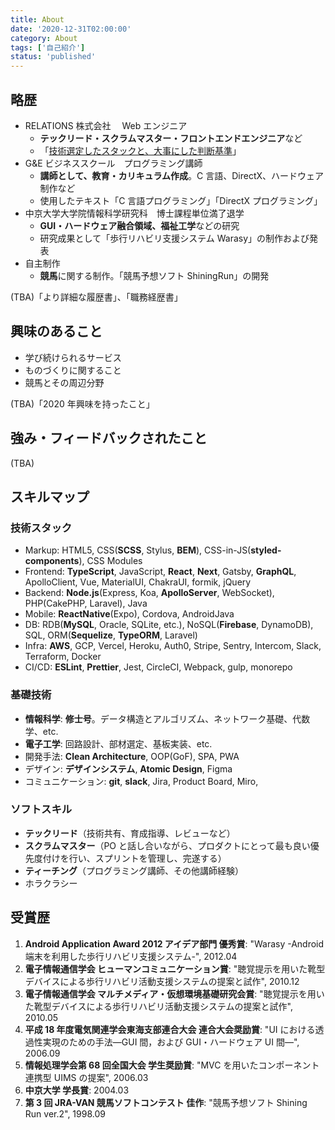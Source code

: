 ```yaml
---
title: About
date: '2020-12-31T02:00:00'
category: About
tags: ['自己紹介']
status: 'published'
---
```


## 略歴

- RELATIONS 株式会社　 Web エンジニア
  - **テックリード・スクラムマスター・フロントエンドエンジニア**など
  - 「[技術選定したスタックと、大事にした判断基準](/blog/posts/2018-12-08-frontend-technology-selection)」
- G&E ビジネススクール　プログラミング講師
  - **講師として、教育・カリキュラム作成**。C 言語、DirectX、ハードウェア制作など
  - 使用したテキスト「C 言語プログラミング」「DirectX プログラミング」
- 中京大学大学院情報科学研究科　博士課程単位満了退学
  - **GUI・ハードウェア融合領域、福祉工学**などの研究
  - 研究成果として「歩行リハビリ支援システム Warasy」の制作および発表
- 自主制作
  - **競馬**に関する制作。「競馬予想ソフト ShiningRun」の開発

(TBA)「より詳細な履歴書」、「職務経歴書」

## 興味のあること

- 学び続けられるサービス
- ものづくりに関すること
- 競馬とその周辺分野

(TBA)「2020 年興味を持ったこと」

## 強み・フィードバックされたこと

(TBA)

## スキルマップ

### 技術スタック

- Markup: HTML5, CSS(**SCSS**, Stylus, **BEM**), CSS-in-JS(**styled-components**), CSS Modules
- Frontend: **TypeScript**, JavaScript, **React**, **Next**, Gatsby, **GraphQL**, ApolloClient, Vue, MaterialUI, ChakraUI, formik, jQuery
- Backend: **Node.js**(Express, Koa, **ApolloServer**, WebSocket), PHP(CakePHP, Laravel), Java
- Mobile: **ReactNative**(Expo), Cordova, AndroidJava
- DB: RDB(**MySQL**, Oracle, SQLite, etc.), NoSQL(**Firebase**, DynamoDB), SQL, ORM(**Sequelize**, **TypeORM**, Laravel)
- Infra: **AWS**, GCP, Vercel, Heroku, Auth0, Stripe, Sentry, Intercom, Slack, Terraform, Docker
- CI/CD: **ESLint**, **Prettier**, Jest, CircleCI, Webpack, gulp, monorepo

### 基礎技術

- **情報科学**: **修士号**。データ構造とアルゴリズム、ネットワーク基礎、代数学、etc.
- **電子工学**: 回路設計、部材選定、基板実装、etc.
- 開発手法: **Clean Architecture**, OOP(GoF), SPA, PWA
- デザイン: **デザインシステム**, **Atomic Design**, Figma
- コミュニケーション: **git**, **slack**, Jira, Product Board, Miro,

### ソフトスキル

- **テックリード**（技術共有、育成指導、レビューなど）
- **スクラムマスター**（PO と話し合いながら、プロダクトにとって最も良い優先度付けを行い、スプリントを管理し、完遂する）
- **ティーチング**（プログラミング講師、その他講師経験）
- ホラクラシー

## 受賞歴

1. **Android Application Award 2012 アイデア部門 優秀賞**: "Warasy -Android 端末を利用した歩行リハビリ支援システム-", 2012.04
1. **電子情報通信学会 ヒューマンコミュニケーション賞**: "聴覚提示を用いた靴型デバイスによる歩行リハビリ活動支援システムの提案と試作", 2010.12
1. **電子情報通信学会 マルチメディア・仮想環境基礎研究会賞**: "聴覚提示を用いた靴型デバイスによる歩行リハビリ活動支援システムの提案と試作", 2010.05
1. **平成 18 年度電気関連学会東海支部連合大会 連合大会奨励賞**: "UI における透過性実現のための手法―GUI 間，および GUI・ハードウェア UI 間―", 2006.09
1. **情報処理学会第 68 回全国大会 学生奨励賞**: "MVC を用いたコンポーネント連携型 UIMS の提案", 2006.03
1. **中京大学 学長賞**: 2004.03
1. **第 3 回 JRA-VAN 競馬ソフトコンテスト 佳作**: "競馬予想ソフト Shining Run ver.2", 1998.09
